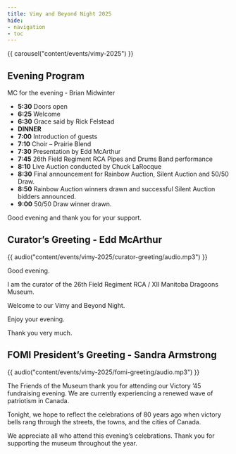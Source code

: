 ```yaml
---
title: Vimy and Beyond Night 2025
hide:
- navigation
- toc
---
```


{{ carousel("content/events/vimy-2025") }}

## Evening Program

MC for the evening - Brian Midwinter

- **5:30**  Doors open
- **6:25**  Welcome
- **6:30**  Grace said by Rick Felstead
- **DINNER**
- **7:00**  Introduction of guests
- **7:10**  Choir – Prairie Blend
- **7:30**  Presentation by Edd McArthur
- **7:45**  26th Field Regiment RCA Pipes and Drums Band performance
- **8:10**  Live Auction conducted by Chuck LaRocque
- **8:30**  Final announcement for Rainbow Auction, Silent Auction and 50/50 Draw.
- **8:50**  Rainbow Auction winners drawn and successful Silent Auction bidders announced.
- **9:00**  50/50 Draw winner drawn.

Good evening and thank you for your support.



## Curator’s Greeting - Edd McArthur

{{ audio("content/events/vimy-2025/curator-greeting/audio.mp3") }}

Good evening.

I am the curator of the 26th Field Regiment RCA / XII Manitoba Dragoons Museum.

Welcome to our Vimy and Beyond Night.

Enjoy your evening.

Thank you very much.



## FOMI President’s Greeting - Sandra Armstrong

{{ audio("content/events/vimy-2025/fomi-greeting/audio.mp3") }}

The Friends of the Museum thank you for attending our Victory ’45 fundraising evening. We are currently experiencing a renewed wave of patriotism in Canada.

Tonight, we hope to reflect the celebrations of 80 years ago when victory bells rang through the streets, the towns, and the cities of Canada.

We appreciate all who attend this evening’s celebrations. Thank you for supporting the museum throughout the year.

